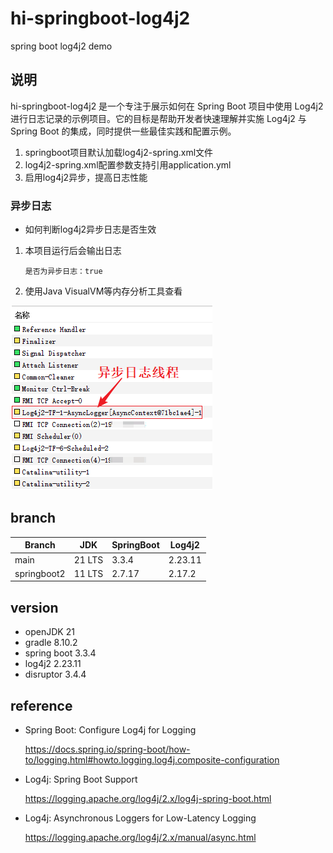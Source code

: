 # hi-springboot-log4j2
spring boot log4j2 demo

## 说明

hi-springboot-log4j2 是一个专注于展示如何在 Spring Boot 项目中使用 Log4j2 进行日志记录的示例项目。它的目标是帮助开发者快速理解并实施 Log4j2 与 Spring Boot 的集成，同时提供一些最佳实践和配置示例。

1. springboot项目默认加载log4j2-spring.xml文件
2. log4j2-spring.xml配置参数支持引用application.yml
3. 启用log4j2异步，提高日志性能



### 异步日志

- 如何判断log4j2异步日志是否生效

1. 本项目运行后会输出日志

   ```
   是否为异步日志：true
   ```



2. 使用Java VisualVM等内存分析工具查看

![image-20240719090349777](assets/README/image-20240719090349777.png) 


## branch

| Branch      | JDK    | SpringBoot | Log4j2  |
| ----------- | ------ | ---------- | ------- |
| main        | 21 LTS | 3.3.4      | 2.23.11 |
| springboot2 | 11 LTS | 2.7.17     | 2.17.2  |



## version
- openJDK 21
- gradle 8.10.2
- spring boot 3.3.4
- log4j2 2.23.11
- disruptor 3.4.4



## reference

- Spring Boot: Configure Log4j for Logging

  https://docs.spring.io/spring-boot/how-to/logging.html#howto.logging.log4j.composite-configuration

- Log4j: Spring Boot Support

  https://logging.apache.org/log4j/2.x/log4j-spring-boot.html

- Log4j: Asynchronous Loggers for Low-Latency Logging

  https://logging.apache.org/log4j/2.x/manual/async.html


